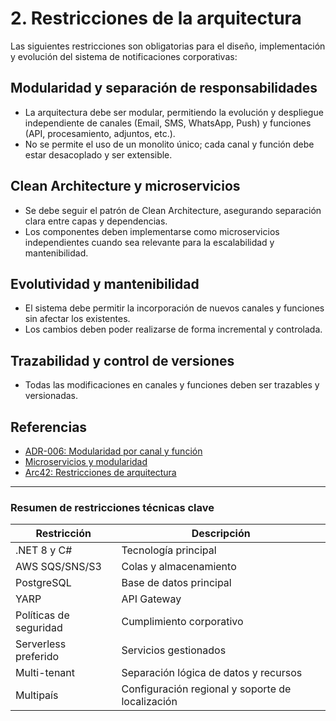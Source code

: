 # 2. Restricciones de la arquitectura

Las siguientes restricciones son obligatorias para el diseño, implementación y evolución del sistema de notificaciones corporativas:

## Modularidad y separación de responsabilidades

- La arquitectura debe ser modular, permitiendo la evolución y despliegue independiente de canales (Email, SMS, WhatsApp, Push) y funciones (API, procesamiento, adjuntos, etc.).
- No se permite el uso de un monolito único; cada canal y función debe estar desacoplado y ser extensible.

## Clean Architecture y microservicios

- Se debe seguir el patrón de Clean Architecture, asegurando separación clara entre capas y dependencias.
- Los componentes deben implementarse como microservicios independientes cuando sea relevante para la escalabilidad y mantenibilidad.

## Evolutividad y mantenibilidad

- El sistema debe permitir la incorporación de nuevos canales y funciones sin afectar los existentes.
- Los cambios deben poder realizarse de forma incremental y controlada.

## Trazabilidad y control de versiones

- Todas las modificaciones en canales y funciones deben ser trazables y versionadas.

## Referencias

- [ADR-006: Modularidad por canal y función](docs/servicio-notificacion/adr/adr-006-modularidad.md)
- [Microservicios y modularidad](https://martinfowler.com/articles/microservices.html)
- [Arc42: Restricciones de arquitectura](https://arc42.org/section-2/)

---

### Resumen de restricciones técnicas clave

| Restricción           | Descripción                                 |
|----------------------|---------------------------------------------|
| .NET 8 y C#          | Tecnología principal                        |
| AWS SQS/SNS/S3       | Colas y almacenamiento                      |
| PostgreSQL           | Base de datos principal                     |
| YARP                 | API Gateway                                 |
| Políticas de seguridad| Cumplimiento corporativo                    |
| Serverless preferido | Servicios gestionados                       |
| Multi-tenant         | Separación lógica de datos y recursos       |
| Multipaís            | Configuración regional y soporte de localización |
